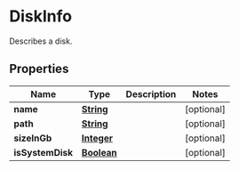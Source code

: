 

# DiskInfo

Describes a disk.

## Properties

| Name | Type | Description | Notes |
|------------ | ------------- | ------------- | -------------|
|**name** | [**String**](String.md) |  |  [optional] |
|**path** | [**String**](String.md) |  |  [optional] |
|**sizeInGb** | [**Integer**](Integer.md) |  |  [optional] |
|**isSystemDisk** | [**Boolean**](Boolean.md) |  |  [optional] |




